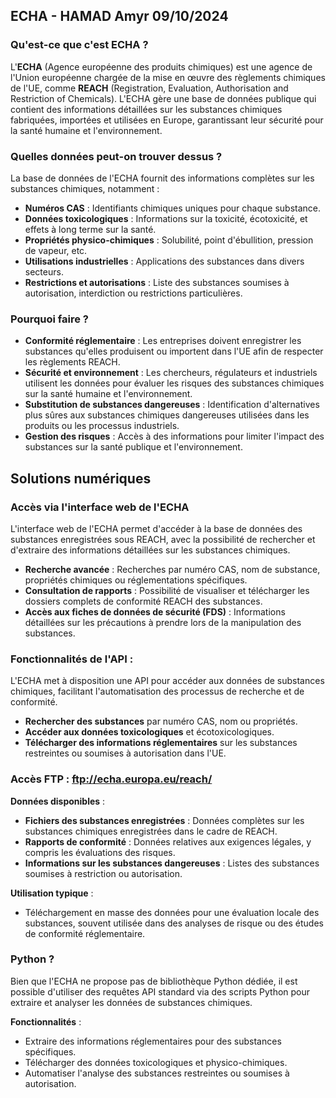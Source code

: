 ## ECHA - HAMAD Amyr 09/10/2024

### Qu'est-ce que c'est ECHA ?

L'**ECHA** (Agence européenne des produits chimiques) est une agence de l'Union européenne chargée de la mise en œuvre des règlements chimiques de l'UE, comme **REACH** (Registration, Evaluation, Authorisation and Restriction of Chemicals). L'ECHA gère une base de données publique qui contient des informations détaillées sur les substances chimiques fabriquées, importées et utilisées en Europe, garantissant leur sécurité pour la santé humaine et l'environnement.

### Quelles données peut-on trouver dessus ?

La base de données de l'ECHA fournit des informations complètes sur les substances chimiques, notamment :

- **Numéros CAS** : Identifiants chimiques uniques pour chaque substance.
- **Données toxicologiques** : Informations sur la toxicité, écotoxicité, et effets à long terme sur la santé.
- **Propriétés physico-chimiques** : Solubilité, point d'ébullition, pression de vapeur, etc.
- **Utilisations industrielles** : Applications des substances dans divers secteurs.
- **Restrictions et autorisations** : Liste des substances soumises à autorisation, interdiction ou restrictions particulières.

### Pourquoi faire ?

- **Conformité réglementaire** : Les entreprises doivent enregistrer les substances qu'elles produisent ou importent dans l'UE afin de respecter les règlements REACH.
- **Sécurité et environnement** : Les chercheurs, régulateurs et industriels utilisent les données pour évaluer les risques des substances chimiques sur la santé humaine et l'environnement.
- **Substitution de substances dangereuses** : Identification d'alternatives plus sûres aux substances chimiques dangereuses utilisées dans les produits ou les processus industriels.
- **Gestion des risques** : Accès à des informations pour limiter l'impact des substances sur la santé publique et l'environnement.

## Solutions numériques

### Accès via l'interface web de l'ECHA

L'interface web de l'ECHA permet d'accéder à la base de données des substances enregistrées sous REACH, avec la possibilité de rechercher et d'extraire des informations détaillées sur les substances chimiques.

- **Recherche avancée** : Recherches par numéro CAS, nom de substance, propriétés chimiques ou réglementations spécifiques.
- **Consultation de rapports** : Possibilité de visualiser et télécharger les dossiers complets de conformité REACH des substances.
- **Accès aux fiches de données de sécurité (FDS)** : Informations détaillées sur les précautions à prendre lors de la manipulation des substances.

### Fonctionnalités de l'API :

L'ECHA met à disposition une API pour accéder aux données de substances chimiques, facilitant l'automatisation des processus de recherche et de conformité.

- **Rechercher des substances** par numéro CAS, nom ou propriétés.
- **Accéder aux données toxicologiques** et écotoxicologiques.
- **Télécharger des informations réglementaires** sur les substances restreintes ou soumises à autorisation dans l'UE.

### Accès FTP : ftp://echa.europa.eu/reach/

**Données disponibles** :

- **Fichiers des substances enregistrées** : Données complètes sur les substances chimiques enregistrées dans le cadre de REACH.
- **Rapports de conformité** : Données relatives aux exigences légales, y compris les évaluations des risques.
- **Informations sur les substances dangereuses** : Listes des substances soumises à restriction ou autorisation.

**Utilisation typique** :
- Téléchargement en masse des données pour une évaluation locale des substances, souvent utilisée dans des analyses de risque ou des études de conformité réglementaire.

### Python ?

Bien que l'ECHA ne propose pas de bibliothèque Python dédiée, il est possible d'utiliser des requêtes API standard via des scripts Python pour extraire et analyser les données de substances chimiques.

**Fonctionnalités** :

- Extraire des informations réglementaires pour des substances spécifiques.
- Télécharger des données toxicologiques et physico-chimiques.
- Automatiser l'analyse des substances restreintes ou soumises à autorisation.
